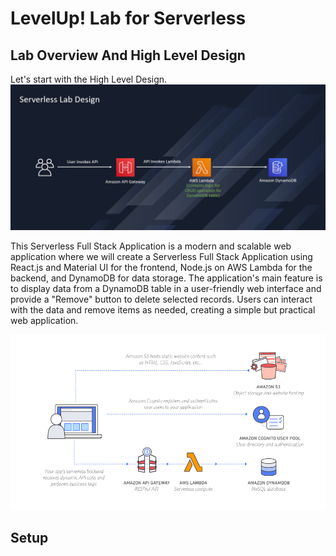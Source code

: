 # LevelUp! Lab for Serverless

## Lab Overview And High Level Design

Let's start with the High Level Design.
![High Level Design](./images/high-level-design.jpg)

This Serverless Full Stack Application is a modern and scalable web application where we will create a Serverless Full Stack Application using React.js and Material UI for the frontend, Node.js on AWS Lambda for the backend, and DynamoDB for data storage. The application's main feature is to display data from a DynamoDB table in a user-friendly web interface and provide a "Remove" button to delete selected records. Users can interact with the data and remove items as needed, creating a simple but practical web application.

![High Level Design](./images/Serverless_Web_App.png)

## Setup


